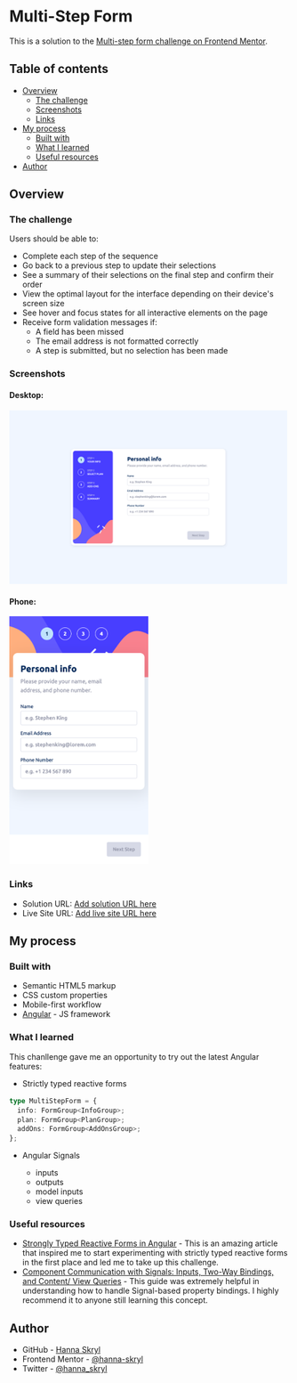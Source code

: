 # Multi-Step Form

This is a solution to the [Multi-step form challenge on Frontend Mentor](https://www.frontendmentor.io/challenges/multistep-form-YVAnSdqQBJ).

## Table of contents

- [Overview](#overview)
  - [The challenge](#the-challenge)
  - [Screenshots](#screenshots)
  - [Links](#links)
- [My process](#my-process)
  - [Built with](#built-with)
  - [What I learned](#what-i-learned)
  - [Useful resources](#useful-resources)
- [Author](#author)

## Overview

### The challenge

Users should be able to:

- Complete each step of the sequence
- Go back to a previous step to update their selections
- See a summary of their selections on the final step and confirm their order
- View the optimal layout for the interface depending on their device's screen size
- See hover and focus states for all interactive elements on the page
- Receive form validation messages if:
  - A field has been missed
  - The email address is not formatted correctly
  - A step is submitted, but no selection has been made

### Screenshots

#### Desktop:

<img src="./Solution(Desktop).png" alt="Desktop" width="500"/>

#### Phone:

<img src="./Solution(iPhoneSE).png" alt="Phone" width="250"/>

### Links

- Solution URL: [Add solution URL here](https://github.com/hanna-skryl/multi-step-form.git)
- Live Site URL: [Add live site URL here](https://hanna-skryl.github.com/multi-step-form)

## My process

### Built with

- Semantic HTML5 markup
- CSS custom properties
- Mobile-first workflow
- [Angular](https://angular.io/) - JS framework

### What I learned

This chanllenge gave me an opportunity to try out the latest Angular features:

- Strictly typed reactive forms

```ts
type MultiStepForm = {
  info: FormGroup<InfoGroup>;
  plan: FormGroup<PlanGroup>;
  addOns: FormGroup<AddOnsGroup>;
};
```

- Angular Signals

  - inputs
  - outputs
  - model inputs
  - view queries

### Useful resources

- [Strongly Typed Reactive Forms in Angular](https://angularindepth.com/posts/1527/strongly-typed-reactive-forms-in-angular) - This is an amazing article that inspired me to start experimenting with strictly typed reactive forms in the first place and led me to take up this challenge.
- [Component Communication with Signals: Inputs, Two-Way Bindings, and Content/ View Queries](https://www.angulararchitects.io/blog/component-communication-with-signals-inputs-two-way-bindings-and-content-view-queries/) - This guide was extremely helpful in understanding how to handle Signal-based property bindings. I highly recommend it to anyone still learning this concept.

## Author

- GitHub - [Hanna Skryl](https://github.com/hanna-skryl)
- Frontend Mentor - [@hanna-skryl](https://www.frontendmentor.io/profile/hanna-skryl)
- Twitter - [@hanna_skryl](https://twitter.com/hanna_skryl)

